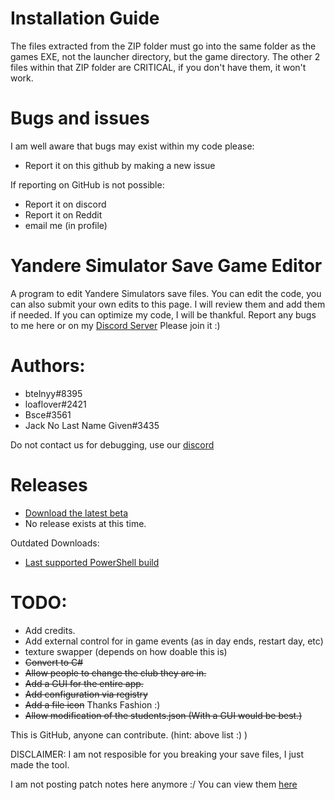 # Installation Guide
The files extracted from the ZIP folder must go into the same folder as the games EXE, not the launcher directory, but the game directory.
The other 2 files within that ZIP folder are CRITICAL, if you don't have them, it won't work.

# Bugs and issues
I am well aware that bugs may exist within my code please:
* Report it on this github by making a new issue

If reporting on GitHub is not possible:
* Report it on discord
* Report it on Reddit
* email me (in profile)

# Yandere Simulator Save Game Editor
A program to edit Yandere Simulators save files.
You can edit the code, you can also submit your own edits to this page. I will review them and add them if needed.
If you can optimize my code, I will be thankful.
Report any bugs to me here or on my [Discord Server](https://discord.gg/P22tFkjTm3) Please join it :)

# Authors:
* btelnyy#8395
* loaflover#2421
* Bsce#3561
* Jack No Last Name Given#3435

Do not contact us for debugging, use our [discord](https://discord.gg/P22tFkjTm3)

# Releases
* [Download the latest beta](https://github.com/BTELNYY/yansimsavegameeditor/releases/download/v1.5-beta.4/YanSimSaveEditor.1.5.Beta.4.zip)
* No release exists at this time.

Outdated Downloads:
* [Last supported PowerShell build](https://github.com/BTELNYY/yansimsavegameeditor/releases/download/v1.3.1/yansim.save.game.edit.v1.3.1.exe)

# TODO:
* Add credits.
* Add external control for in game events (as in day ends, restart day, etc)
* texture swapper (depends on how doable this is)
* ~~Convert to C#~~
* ~~Allow people to change the club they are in.~~
* ~~Add a GUI for the entire app.~~
* ~~Add configuration via registry~~
* ~~Add a file icon~~ Thanks Fashion :)
* ~~Allow modification of the students.json (With a GUI would be best.)~~

This is GitHub, anyone can contribute. (hint: above list :) )

DISCLAIMER: I am not resposible for you breaking your save files, I just made the tool.

I am not posting patch notes here anymore :/ You can view them [here](https://github.com/BTELNYY/yansimsavegameeditor/releases)
